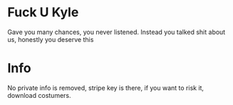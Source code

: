 # Fuck U Kyle
Gave you many chances, you never listened. Instead you talked shit about us, honestly you deserve this

# Info
No private info is removed, stripe key is there, if you want to risk it, download costumers.
